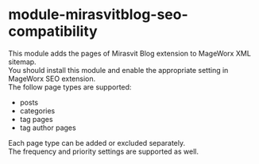 # module-mirasvitblog-seo-compatibility

This module adds the pages of Mirasvit Blog extension to MageWorx XML sitemap.   
You should install this module and enable the appropriate setting in MageWorx SEO extension.  
The follow page types are supported:  

- posts
- categories
- tag pages
- tag author pages

Each page type can be added or excluded separately.  
The frequency and priority settings are supported as well.  
